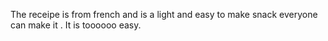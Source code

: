 The receipe is from french and is a light and easy to make snack 
everyone can make it . It is toooooo easy.